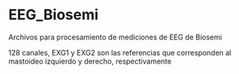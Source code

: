 # EEG_Biosemi
Archivos para procesamiento de mediciones de EEG de Biosemi

128 canales, EXG1 y EXG2 son las referencias que corresponden al mastoideo izquierdo y derecho, respectivamente

